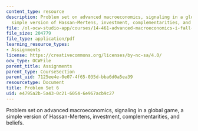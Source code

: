 ```yaml
---
content_type: resource
description: Problem set on advanced macroeconomics, signaling in a global game, a
  simple version of Hassan-Mertens, investment, complementarities, and beliefs.
file: /ol-ocw-studio-app/courses/14-461-advanced-macroeconomics-i-fall-2012/e4795a2b5a430c2160546e967acb9c27_MIT14_461F12_pset6.pdf
file_size: 204779
file_type: application/pdf
learning_resource_types:
- Assignments
license: https://creativecommons.org/licenses/by-nc-sa/4.0/
ocw_type: OCWFile
parent_title: Assignments
parent_type: CourseSection
parent_uid: 7125ee4e-0e07-4f65-035d-bba6d0a5ea39
resourcetype: Document
title: Problem Set 6
uid: e4795a2b-5a43-0c21-6054-6e967acb9c27
---
```

Problem set on advanced macroeconomics, signaling in a global game, a simple version of Hassan-Mertens, investment, complementarities, and beliefs.